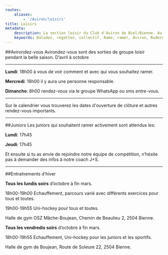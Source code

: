 ```yaml
---
routes:
    aliases:
        - '/Aviron/loisirs'
title: Loisirs
metadata:
    description: La section loisir du Club d'Aviron de Biel/Bienne. Au bord du lac de Bienne Bielersee en Suisse.
    keywords: Balades, regattes, collectif, Rame, ramer, Aviron, Rudern, Rowing, Bienne, Biel, skiff, skull, yolette, ergomètre, inscription
---
```


##Avirondez-vous
Avirondez-vous sont des sorties de groupe loisir pendant la belle saison. D’avril à octobre
****
**Lundi**: 18h00 à vous de voir comment et avec qui vous souhaitez ramer.

**Mercredi**: 18h00 il y aura une personne responsable.

**Dimanche**: 8h00 rendez-vous via le groupe WhatsApp ou sms entre-vous.
****
Sur le calendrier vous trouverez les dates d'ouverture de clôture et autres rendez-vous importants.
****
##Juniors
Les juniors qui souhaitent ramer activement sont attendus les:

**Lundi**: 17h45
 
**Jeudi**: 17h45

Et ensuite si tu as envie de rejoindre notre équipe de compétition, n’hésite pas à demander des infos à notre coach J+S.

****
##Entraînements d’hiver

**Tous les lundis soirs** d’octobre à fin mars. 

18h00-19h00 Echauffement, parcours varié avec différents exercices pour tous et toutes. 

19h00-19h55 Uni-hockey pour tous et toutes. 

Halle de gym OSZ Mâche-Boujean, Chemin de Beaulieu 2, 2504 Bienne.
 
**Tous les vendredis soirs** d’octobre à fin mars.

18h00-19h55 Echauffement, Uni-hockey pour les juniors et les sportifs.

Halle de gym de Boujean, Route de Soleure 22, 2504 Bienne.
